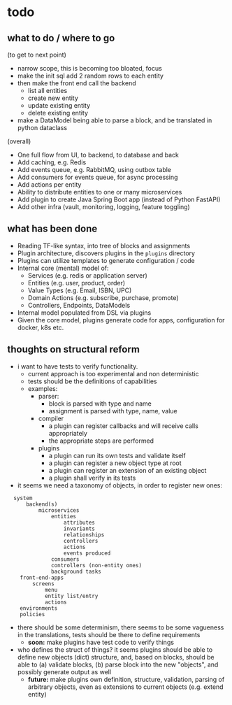 # todo


## what to do / where to go

(to get to next point)

* narrow scope, this is becoming too bloated, focus
* make the init sql add 2 random rows to each entity
* then make the front end call the backend 
  * list all entities
  * create new entity
  * update existing entity
  * delete existing entity
* make a DataModel being able to parse a block, and be translated in python dataclass


(overall)

* One full flow from UI, to backend, to database and back
* Add caching, e.g. Redis
* Add events queue, e.g. RabbitMQ, using outbox table
* Add consumers for events queue, for async processing
* Add actions per entity
* Ability to distribute entities to one or many microservices
* Add plugin to create Java Spring Boot app (instead of Python FastAPI)
* Add other infra (vault, monitoring, logging, feature toggling)

## what has been done

* Reading TF-like syntax, into tree of blocks and assignments
* Plugin architecture, discovers plugins in the `plugins` directory
* Plugins can utilize templates to generate configuration / code
* Internal core (mental) model of:
  * Services (e.g. redis or application server)
  * Entities (e.g. user, product, order)
  * Value Types (e.g. Email, ISBN, UPC)
  * Domain Actions (e.g. subscribe, purchase, promote)
  * Controllers, Endpoints, DataModels
* Internal model populated from DSL via plugins
* Given the core model, plugins generate code for apps, configuration for docker, k8s etc.


## thoughts on structural reform

* i want to have tests to verify functionality.
  * current approach is too experimental and non deterministic
  * tests should be the definitions of capabilities
  * examples:
    * parser: 
      * block is parsed with type and name
      * assignment is parsed with type, name, value
    * compiler
      * a plugin can register callbacks and will receive calls appropriately
      * the appropriate steps are performed
    * plugins
      * a plugin can run its own tests and validate itself
      * a plugin can register a new object type at root
      * a plugin can register an extension of an existing object
      * a plugin shall verify in its tests
* it seems we need a taxonomy of objects, in order to register new ones:
```
  system
      backend(s)
          microservices
              entities
                  attributes
                  invariants
                  relationships
                  controllers
                  actions
                  events produced
              consumers
              controllers (non-entity ones)
              background tasks
    front-end-apps
        screens
            menu
            entity list/entry
            actions
    environments
    policies
```

* there should be some determinism,
  there seems to be some vagueness in the translations,
  tests should be there to define requirements
  * **soon:** make plugins have test code to verify things
* who defines the struct of things? it seems
  plugins should be able to define new objects (dict) structure,
  and, based on blocks, should be able to (a) validate blocks,
  (b) parse block into the new "objects", 
  and possibly generate output as well
  * **future:** make plugins own definition, structure,
    validation, parsing of arbitrary objects, even as 
    extensions to current objects (e.g. extend entity)
